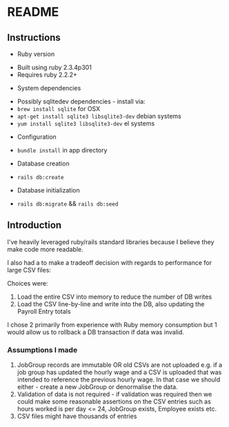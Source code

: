 # README

## Instructions

* Ruby version
- Built using ruby 2.3.4p301
- Requires ruby 2.2.2+

* System dependencies
- Possibly sqlitedev dependencies - install via:
- `brew install sqlite` for OSX
- `apt-get install sqlite3 libsqlite3-dev` debian systems
- `yum install sqlite3 libsqlite3-dev` el systems

* Configuration
- `bundle install` in app directory

* Database creation
- `rails db:create`

* Database initialization
- `rails db:migrate` && `rails db:seed`

## Introduction

I've heavily leveraged ruby/rails standard libraries because I believe they make code more readable.

I also had a to make a tradeoff decision with regards to performance for large CSV files:

Choices were:

1. Load the entire CSV into memory to reduce the number of DB writes
2. Load the CSV line-by-line and write into the DB, also updating the Payroll Entry totals

I chose 2 primarily from experience with Ruby memory consumption but 1 would allow us to rollback a DB transaction if data was invalid.

### Assumptions I made

1. JobGroup records are immutable OR old CSVs are not uploaded e.g. if a job group has updated the hourly wage and a CSV is uploaded that was intended to reference the previous hourly wage. In that case we should either - create a new JobGroup or denormalise the data.
2. Validation of data is not required - if validation was required then we could make some reasonable assertions on the CSV entries such as hours worked is per day <= 24, JobGroup exists, Employee exists etc.
3. CSV files might have thousands of entries